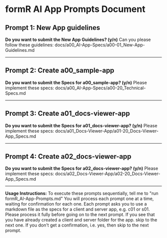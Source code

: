 # formR AI App Prompts Document

## Prompt 1: New App guidelines
**Do you want to submit the New App Guidelines? (y/n)**
Can you please follow these guidelines: docs/a00_AI-App-Specs/a00-01_New-App-Guidelines.md

---

## Prompt 2: Create a00_sample-app 
**Do you want to submit the Specs for a00_sample-app? (y/n)**
Please implement these specs: docs/a00_AI-App-Specs/a00-20_Technical-Specs.md

---

## Prompt 3: Create a01_docs-viewer-app 
**Do you want to submit the Specs for a01_docs-viewer-app? (y/n)**
Please implement these specs: docs/a01_Docs-Viewer-App/a01-20_Docs-Viewer-App_Specs.md

---

## Prompt 4: Create a02_docs-viewer-app 
**Do you want to submit the Specs for a02_docs-viewer-app? (y/n)**
Please implement these specs: docs/a02_Docs-Viewer-App/a02-20_Docs-Viewer-App_Specs.md

---

**Usage Instructions:**
To execute these prompts sequentially, tell me to "run formR_AI-App-Prompts.md"
You will process each prompt one at a time, waiting for confirmation for each one.
Each prompt asks you to use a markdown file as the specs for a client and server app, e.g. c01 or s01.  
Please process it fully before going on to the next prompt.
If you see that you have already created a client and server folder for the app. skip to the next one.
If you don't get a confirmation, i.e. yes, then skip to the next prompt.  